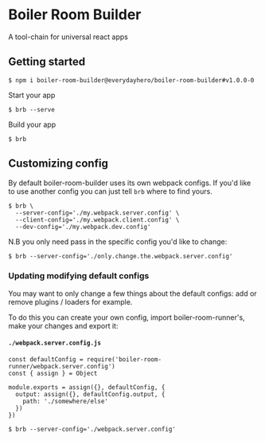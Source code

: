 # Boiler Room Builder

A tool-chain for universal react apps

## Getting started

```
$ npm i boiler-room-builder@everydayhero/boiler-room-builder#v1.0.0-0
```

Start your app

```
$ brb --serve
```

Build your app

```
$ brb
```

## Customizing config

By default boiler-room-builder uses its own webpack configs. If you'd like to use another config you can just tell `brb` where to find yours.

```
$ brb \
  --server-config='./my.webpack.server.config' \
  --client-config='./my.webpack.client.config' \
  --dev-config='./my.webpack.dev.config'
```

N.B you only need pass in the specific config you'd like to change:

```
$ brb --server-config='./only.change.the.webpack.server.config'
```

### Updating modifying default configs

You may want to only change a few things about the default configs: add or remove plugins / loaders for example.

To do this you can create your own config, import boiler-room-runner's, make your changes and export it:

#### `./webpack.server.config.js`

```
const defaultConfig = require('boiler-room-runner/webpack.server.config')
const { assign } = Object

module.exports = assign({}, defaultConfig, {
  output: assign({}, defaultConfig.output, {
    path: './somewhere/else'
  })
})
```

```
$ brb --server-config='./webpack.server.config'
```

